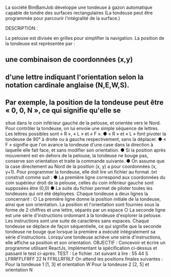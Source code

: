 La société BimBamJob développe une tondeuse à gazon automatique capable de tondre des
surfaces rectangulaires
(La tondeuse peut être programmée pour parcourir l'intégralité de la surface.)


DESCRIPTION :

La pelouse est divisée en grilles pour simplifier la navigation.
La position de la tondeuse est représentée par :
## une combinaison de coordonnées (x,y)
## d'une lettre indiquant l'orientation selon la notation cardinale anglaise (N,E,W,S).
## Par exemple, la position de la tondeuse peut être « 0, 0, N », ce qui signifie qu'elle se
situe dans le coin inférieur gauche de la pelouse, et orientée vers le Nord.
Pour contrôler la tondeuse, on lui envoie une simple séquence de lettres. Les lettres possibles
sont « R », « L » et « F ».
● « R » et « L » font pivoter la tondeuse de 90° à droite ou à gauche respectivement, sans
la déplacer.
● « F » signifie que l'on avance la tondeuse d'une case dans la direction à laquelle elle fait
face, et sans modifier son orientation.
● Si la position après mouvement est en dehors de la pelouse, la tondeuse ne bouge pas,
conserve son orientation et traite la commande suivante.
● On assume que la case directement au Nord de la position (x, y) a pour coordonnées (x,
y+1).
Pour programmer la tondeuse, elle doit lire un fichier au format .txt construit comme suit :
● La première ligne correspond aux coordonnées du coin supérieur droit de la pelouse,
celles du coin inférieur gauche sont supposées être (0,0)
● La suite du fichier permet de piloter toutes les tondeuses qui ont été déployées. Chaque
tondeuse a deux lignes la concernant :
○ La première ligne donne la position initiale de la tondeuse, ainsi que son
orientation. La position et l'orientation sont fournies sous la forme de 2 chiffres et
une lettre, séparés par un espace
○ La seconde ligne est une série d'instructions ordonnant à la tondeuse d'explorer
la pelouse. Les instructions sont une suite de caractères sans espaces.
Chaque tondeuse se déplace de façon séquentielle, ce qui signifie que la seconde tondeuse ne
bouge que lorsque la première a exécuté intégralement sa série d'instructions.
Lorsqu'une tondeuse achève une série d'instructions, elle affiche sa position et son orientation.
OBJECTIF :
Concevoir et écrire un programme utilisant ReactJs, implémentant la spécification ci-dessus et
passant le test ci-après.
TEST :
Le fichier .txt suivant à lire :
55
44 S
LFRRFFLFRFF
22 N
FFRLLRFRLF
On attend les positions finales suivantes :
Pour la tondeuse 1 [1, 3] et orientation W
Pour la tondeuse 2 [2, 5] et orientation N
